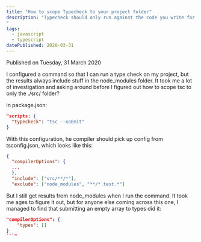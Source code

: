 ```yaml
---
title: "How to scope Typecheck to your project folder"
description: "Typecheck should only run against the code you write for your project, but I found it's not that obvious to configure that...
"
tags: 
  - javascript
  - typescript
datePublished: 2020-03-31
---
```

Published on Tuesday, 31 March 2020

I configured a command so that I can run a type check on my project, but the results always include stuff in the node\_modules folder. It took me a lot of investigation and asking around before I figured out how to scope tsc to only the ./src/ folder?

in package.json:

```json
"scripts: {
  "typecheck": "tsc --noEmit"
}
```

With this configuration, he compiler should pick up config from tsconfig.json, which looks like this:

```json
{
  "compilerOptions": {
  ...
  },
  "include": ["src/**/*"],
  "exclude": ["node_modules", "**/*.test.*"]
```

But I still get results from node\_modules when I run the command. It took me ages to figure it out, but for anyone else coming across this one, I managed to find that submitting an empty array to types did it:

```json
"compilerOptions": {
    "types": []
}
```"
